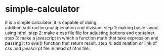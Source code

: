 # simple-calculator
it is a simple calculator.
it is capable of doing addition,subtraction,multiplecation and division.
step 1: making basic layout using html.
step 2: make a css file file for adjusting bottons and container.
step 3: make a javascript  in which a function math that take expression and passing it to eval() function that return result.
step 4: add relation or link of css and javascirpt file in head of html file.
